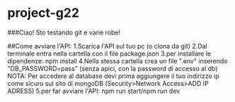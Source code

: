 # project-g22

###Ciao! Sto testando git e varie robe!

##Come avviare l'API:
1.Scarica l'API sul tuo pc (o clona da git)
2.Dal terminale entra nella cartella con il file package.json
3.per installare le dipendenze: npm install
4.Nella stessa cartella crea un file ".env" inserendo "DB_PASSWORD=pass" (senza apici, con la password di accesso al db)
NOTA: Per accedere al database devi prima aggiungere il tuo indirizzo ip come sicuro sul sito di mongoDB (Security>Network Access>ADD IP ADRESS)
5.per far avviare l'API: npm run start/npm run dev